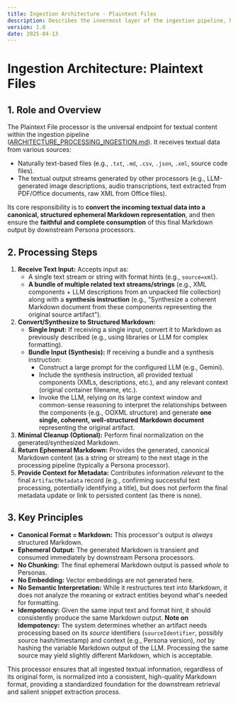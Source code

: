 ```yaml
---
title: Ingestion Architecture - Plaintext Files
description: Describes the innermost layer of the ingestion pipeline, handling raw text or text outputs from other processors.
version: 1.0
date: 2025-04-13
---
```


# Ingestion Architecture: Plaintext Files

## 1. Role and Overview

The Plaintext File processor is the universal endpoint for textual content within the ingestion pipeline ([ARCHITECTURE_PROCESSING_INGESTION.md](../ARCHITECTURE_PROCESSING_INGESTION.md)). It receives textual data from various sources:

*   Naturally text-based files (e.g., `.txt`, `.md`, `.csv`, `.json`, `.xml`, source code files).
*   The textual output streams generated by other processors (e.g., LLM-generated image descriptions, audio transcriptions, text extracted from PDF/Office documents, raw XML from Office files).

Its core responsibility is to **convert the incoming textual data into a canonical, structured ephemeral Markdown representation**, and then ensure the **faithful and complete consumption** of this final Markdown output by downstream Persona processors.

## 2. Processing Steps

1.  **Receive Text Input:** Accepts input as:
    *   A single text stream or string with format hints (e.g., `source=xml`).
    *   **A bundle of multiple related text streams/strings** (e.g., XML components + LLM descriptions from an unpacked file collection) along with a **synthesis instruction** (e.g., "Synthesize a coherent Markdown document from these components representing the original source artifact").
2.  **Convert/Synthesize to Structured Markdown:**
    *   **Single Input:** If receiving a single input, convert it to Markdown as previously described (e.g., using libraries or LLM for complex formatting).
    *   **Bundle Input (Synthesis):** If receiving a bundle and a synthesis instruction:
        *   Construct a large prompt for the configured LLM (e.g., Gemini).
        *   Include the synthesis instruction, all provided textual components (XMLs, descriptions, etc.), and any relevant context (original container filename, etc.).
        *   Invoke the LLM, relying on its large context window and common-sense reasoning to interpret the relationships between the components (e.g., OOXML structure) and generate **one single, coherent, well-structured Markdown document** representing the original artifact.
3.  **Minimal Cleanup (Optional):** Perform final normalization on the generated/synthesized Markdown.
4.  **Return Ephemeral Markdown:** Provides the generated, canonical Markdown content (as a string or stream) to the next stage in the processing pipeline (typically a Persona processor).
5.  **Provide Context for Metadata:** Contributes information *relevant* to the final `ArtifactMetadata` record (e.g., confirming successful text processing, potentially identifying a title), but does not perform the final metadata update or link to persisted content (as there is none).

## 3. Key Principles

*   **Canonical Format = Markdown:** This processor's output is *always* structured Markdown.
*   **Ephemeral Output:** The generated Markdown is transient and consumed immediately by downstream Persona processors.
*   **No Chunking:** The final ephemeral Markdown output is passed *whole* to Personas.
*   **No Embedding:** Vector embeddings are not generated here.
*   **No Semantic Interpretation:** While it restructures text into Markdown, it does not analyze the meaning or extract entities beyond what's needed for formatting.
*   **Idempotency:** Given the same input text and format hint, it should consistently produce the same Markdown output. **Note on Idempotency:** The system determines whether an artifact needs processing based on its *source* identifiers (`sourceIdentifier`, possibly source hash/timestamp) and context (e.g., Persona version), *not* by hashing the variable Markdown output of the LLM. Processing the same source may yield slightly different Markdown, which is acceptable.

This processor ensures that all ingested textual information, regardless of its original form, is normalized into a consistent, high-quality Markdown format, providing a standardized foundation for the downstream retrieval and salient snippet extraction process.
